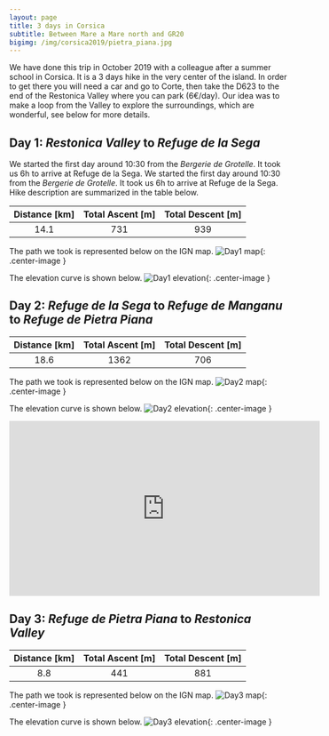 ```yaml
---
layout: page
title: 3 days in Corsica
subtitle: Between Mare a Mare north and GR20
bigimg: /img/corsica2019/pietra_piana.jpg
---
```


We have done this trip in October 2019 with a colleague after a summer school in Corsica. It is a 3 days hike in the very center of the island. In order to get there you will need a car and go to Corte, then take the D623 to the end of the Restonica Valley where you can park (6€/day). Our idea was to make a loop from the Valley to explore the surroundings, which are wonderful, see below for more details.


## Day 1: *Restonica Valley* to *Refuge de la Sega*

We started the first day around 10:30 from the *Bergerie de Grotelle*. It took us 6h to arrive at Refuge de la Sega. We started the first day around 10:30 from the *Bergerie de Grotelle*. It took us 6h to arrive at Refuge de la Sega. Hike description are summarized in the table below.

| Distance [km] | Total Ascent [m] | Total Descent [m] |
| :-------------: |:-------------:| :-----:|
| 14.1 | 731 | 939 |

The path we took is represented below on the IGN map.
![Day1 map](../img/corsica2019/day1_map.png){: .center-image }

The elevation curve is shown below.
![Day1 elevation](../img/corsica2019/day1_elevation.jpg){: .center-image }



## Day 2: *Refuge de la Sega* to *Refuge de Manganu* to *Refuge de Pietra Piana*

| Distance [km] | Total Ascent [m] | Total Descent [m] |
| :-------------: |:-------------:| :-----:|
| 18.6 | 1362 | 706 |

The path we took is represented below on the IGN map.
![Day2 map](../img/corsica2019/day2_map.jpg){: .center-image }

The elevation curve is shown below.
![Day2 elevation](../img/corsica2019/day2_elevation.jpg){: .center-image }

<iframe width="560" height="315" src="https://www.youtube.com/embed/mZZa2ROloSM" frameborder="0" allow="accelerometer; autoplay; encrypted-media; gyroscope; picture-in-picture" allowfullscreen></iframe>



## Day 3: *Refuge de Pietra Piana* to *Restonica Valley*

| Distance [km] | Total Ascent [m] | Total Descent [m] |
| :-------------: |:-------------:| :-----:|
| 8.8 | 441 | 881 |

The path we took is represented below on the IGN map.
![Day3 map](../img/corsica2019/day3_map.jpg){: .center-image }

The elevation curve is shown below.
![Day3 elevation](../img/corsica2019/day3_elevation.jpg){: .center-image }
